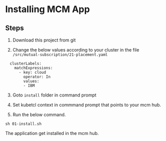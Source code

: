 # Installing MCM App

## Steps

1. Download this project from git

2. Change the below values according to your cluster in the file `/src/mutual-subscription/21-placement.yaml` 

```
  clusterLabels:
    matchExpressions:
      - key: cloud
        operator: In
        values:
        - IBM
```

3. Goto `install` folder in command prompt

4. Set kubetcl context in commmand prompt that points to your mcm hub.

5. Run the below command.

```
sh 01-install.sh
```

The application get installed in the mcm hub.
